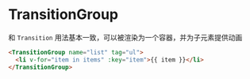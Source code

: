 # TransitionGroup

和 `Transition` 用法基本一致，可以被渲染为一个容器，并为子元素提供动画

```html
<TransitionGroup name="list" tag="ul">
  <li v-for="item in items" :key="item">{{ item }}</li>
</TransitionGroup>
```
